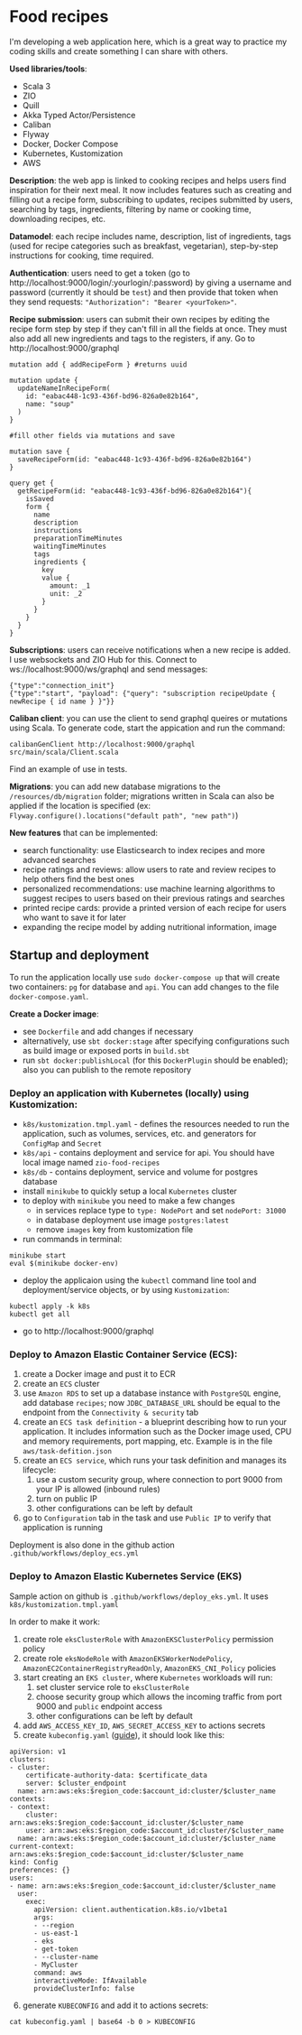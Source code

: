 # Food recipes
I'm developing a web application here, which is a great way to practice my coding skills and create something I can share with others.

**Used libraries/tools**:
- Scala 3
- ZIO
- Quill
- Akka Typed Actor/Persistence
- Caliban
- Flyway
- Docker, Docker Compose 
- Kubernetes, Kustomization
- AWS

**Description**: the web app is linked to cooking recipes and helps users find inspiration for their next meal. It now includes features such as creating and filling out a recipe form, subscribing to updates, recipes submitted by users, searching by tags, ingredients, filtering by name or cooking time, downloading recipes, etc.

**Datamodel**: each recipe includes name, description, list of ingredients, tags (used for recipe categories such as breakfast, vegetarian), step-by-step instructions for cooking, time required.

**Authentication**: users need to get a token (go to http://localhost:9000/login/:yourlogin/:password) by giving a username and password (currently it should be `test`) and then provide that token when they send requests: `"Authorization": "Bearer <yourToken>"`.

**Recipe submission**: users can submit their own recipes by editing the recipe form step by step if they can't fill in all the fields at once. They must also add all new ingredients and tags to the registers, if any. Go to http://localhost:9000/graphql
```
mutation add { addRecipeForm } #returns uuid

mutation update {
  updateNameInRecipeForm(
    id: "eabac448-1c93-436f-bd96-826a0e82b164",
    name: "soup"
  )
}

#fill other fields via mutations and save

mutation save {
  saveRecipeForm(id: "eabac448-1c93-436f-bd96-826a0e82b164")
}

query get {
  getRecipeForm(id: "eabac448-1c93-436f-bd96-826a0e82b164"){
    isSaved
    form {
      name
      description
      instructions
      preparationTimeMinutes
      waitingTimeMinutes
      tags
      ingredients {
        key
        value {
          amount: _1
          unit: _2
        }
      }
    }
  }
}
```


**Subscriptions**: users can receive notifications when a new recipe is added. I use websockets and ZIO Hub for this. Connect to ws://localhost:9000/ws/graphql and send messages:
```
{"type":"connection_init"}
{"type":"start", "payload": {"query": "subscription recipeUpdate { newRecipe { id name } }"}}
```

**Caliban client**: you can use the client to send graphql queires or mutations using Scala. To generate code, start the appication and run the command:
```
calibanGenClient http://localhost:9000/graphql src/main/scala/Client.scala
```
Find an example of use in tests.

**Migrations**: you can add new database migrations to the `/resources/db/migration` folder; migrations written in Scala can also be applied if the location is specified (ex: `Flyway.configure().locations("default path", "new path")`)

**New features** that can be implemented:
- search functionality: use Elasticsearch to index recipes and more advanced searches
- recipe ratings and reviews: allow users to rate and review recipes to help others find the best ones
- personalized recommendations: use machine learning algorithms to suggest recipes to users based on their previous ratings and searches
- printed recipe cards: provide a printed version of each recipe for users who want to save it for later
- expanding the recipe model by adding nutritional information, image

## Startup and deployment
To run the application locally use `sudo docker-compose up` that will create two containers: `pg` for database and `api`. You can add changes to the file `docker-compose.yaml`.

**Create a Docker image**:
- see `Dockerfile` and add changes if necessary
- alternatively, use `sbt docker:stage` after specifying configurations such as build image or exposed ports in `build.sbt`
- run `sbt docker:publishLocal` (for this `DockerPlugin` should be enabled); also you can publish to the remote repository

### Deploy an application with Kubernetes (locally) using Kustomization:
- `k8s/kustomization.tmpl.yaml` - defines the resources needed to run the application, such as volumes, services, etc. and generators for `ConfigMap` and `Secret`
- `k8s/api` - contains deployment and service for api. You should have local image named `zio-food-recipes`
- `k8s/db` - contains deployment, service and volume for postgres database
- install `minikube` to quickly setup a local `Kubernetes` cluster
- to deploy with `minikube` you need to make a few changes
  - in services replace type to `type: NodePort` and set `nodePort: 31000`
  - in database deployment use image `postgres:latest`
  - remove `images` key from kustomization file
- run commands in terminal:
```
minikube start
eval $(minikube docker-env)
```
- deploy the applicaion using the `kubectl` command line tool and deployment/service objects, or by using `Kustomization`:
```
kubectl apply -k k8s
kubectl get all
```
- go to http://localhost:9000/graphql

### Deploy to Amazon Elastic Container Service (ECS):
1. create a Docker image and pust it to ECR
2. create an `ECS` cluster
3. use `Amazon RDS` to set up a database instance with `PostgreSQL` engine, add database `recipes`; now `JDBC_DATABASE_URL` should be equal to the endpoint from the `Connectivity & security` tab
4. create an `ECS task definition` - a blueprint describing how to run your application. It includes information such as the Docker image used, CPU and memory requirements, port mapping, etc. Example is in the file `aws/task-defition.json`
5. create an `ECS service`, which runs your task definition and manages its lifecycle: 
    1. use a custom security group, where connection to port 9000 from your IP is allowed (inbound rules)
    2. turn on public IP
    3. other configurations can be left by default
6. go to `Configuration` tab in the task and use `Public IP` to verify that application is running

Deployment is also done in the github action `.github/workflows/deploy_ecs.yml`

### Deploy to Amazon Elastic Kubernetes Service (EKS)

Sample action on github is `.github/workflows/deploy_eks.yml`. It uses `k8s/kustomization.tmpl.yaml`

In order to make it work:
1. create role `eksClusterRole` with `AmazonEKSClusterPolicy` permission policy
2. create role `eksNodeRole` with `AmazonEKSWorkerNodePolicy`, `AmazonEC2ContainerRegistryReadOnly`, `AmazonEKS_CNI_Policy` policies
3. start creating an `EKS cluster`, where `Kubernetes` workloads will run:
    1. set cluster service role to `eksClusterRole`
    2. choose security group which allows the incoming traffic from port 9000 and `public` endpoint access
    3. other configurations can be left by default
4. add `AWS_ACCESS_KEY_ID`, `AWS_SECRET_ACCESS_KEY` to actions secrets
5. create `kubeconfig.yaml` ([guide](https://docs.aws.amazon.com/eks/latest/userguide/create-kubeconfig.html)), it should look like this:
```
apiVersion: v1
clusters:
- cluster:
    certificate-authority-data: $certificate_data
    server: $cluster_endpoint
  name: arn:aws:eks:$region_code:$account_id:cluster/$cluster_name
contexts:
- context:
    cluster: arn:aws:eks:$region_code:$account_id:cluster/$cluster_name
    user: arn:aws:eks:$region_code:$account_id:cluster/$cluster_name
  name: arn:aws:eks:$region_code:$account_id:cluster/$cluster_name
current-context: arn:aws:eks:$region_code:$account_id:cluster/$cluster_name
kind: Config
preferences: {}
users:
- name: arn:aws:eks:$region_code:$account_id:cluster/$cluster_name
  user:
    exec:
      apiVersion: client.authentication.k8s.io/v1beta1
      args:
      - --region
      - us-east-1
      - eks
      - get-token
      - --cluster-name
      - MyCluster
      command: aws
      interactiveMode: IfAvailable
      provideClusterInfo: false
```
6. generate `KUBECONFIG` and add it to actions secrets:
```
cat kubeconfig.yaml | base64 -b 0 > KUBECONFIG
```
